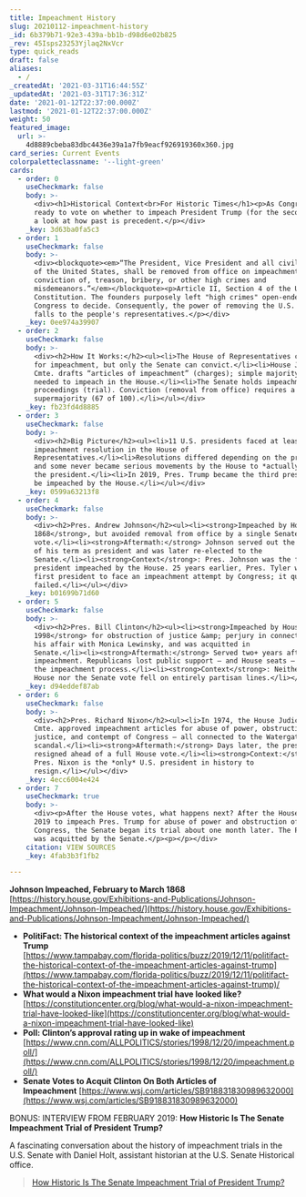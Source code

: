 ```yaml
---
title: Impeachment History
slug: 20210112-impeachment-history
_id: 6b379b71-92e3-439a-bb1b-d98d6e02b825
_rev: 45Isps23253Yjlaq2NxVcr
type: quick_reads
draft: false
aliases:
  - /
_createdAt: '2021-03-31T16:44:55Z'
_updatedAt: '2021-03-31T17:36:31Z'
date: '2021-01-12T22:37:00.000Z'
lastmod: '2021-01-12T22:37:00.000Z'
weight: 50
featured_image:
  url: >-
    4d8889cbeba83dbc4436e39a1a7fb9eacf926919360x360.jpg
card_series: Current Events
colorpaletteclassname: '--light-green'
cards:
  - order: 0
    useCheckmark: false
    body: >-
      <div><h1>Historical Context<br>For Historic Times</h1><p>As Congress gets
      ready to vote on whether to impeach President Trump (for the second time),
      a look at how past is precedent.</p></div>
    _key: 3d63ba0fa5c3
  - order: 1
    useCheckmark: false
    body: >-
      <div><blockquote><em>“The President, Vice President and all civil officers
      of the United States, shall be removed from office on impeachment for, and
      conviction of, treason, bribery, or other high crimes and
      misdemeanors.”</em></blockquote><p>Article II, Section 4 of the U.S.
      Constitution. The founders purposely left "high crimes" open-ended for
      Congress to decide. Consequently, the power of removing the U.S. president
      falls to the people's representatives.</p></div>
    _key: 0ee974a39907
  - order: 2
    useCheckmark: false
    body: >-
      <div><h2>How It Works:</h2><ul><li>The House of Representatives can vote
      for impeachment, but only the Senate can convict.</li><li>House Judiciary
      Cmte. drafts “articles of impeachment” (charges); simple majority is
      needed to impeach in the House.</li><li>The Senate holds impeachment
      proceedings (trial). Conviction (removal from office) requires a 2/3
      supermajority (67 of 100).</li></ul></div>
    _key: fb23fd4d8885
  - order: 3
    useCheckmark: false
    body: >-
      <div><h2>Big Picture</h2><ul><li>11 U.S. presidents faced at least one
      impeachment resolution in the House of
      Representatives.</li><li>Resolutions differed depending on the president,
      and some never became serious movements by the House to *actually* impeach
      the president.</li><li>In 2019, Pres. Trump became the third president to
      be impeached by the House.</li></ul></div>
    _key: 0599a63213f8
  - order: 4
    useCheckmark: false
    body: >-
      <div><h2>Pres. Andrew Johnson</h2><ul><li><strong>Impeached by House in
      1868</strong>, but avoided removal from office by a single Senate
      vote.</li><li><strong>Aftermath:</strong> Johnson served out the remainder
      of his term as president and was later re-elected to the
      Senate.</li><li><strong>Context</strong>: Pres. Johnson was the first
      president impeached by the House. 25 years earlier, Pres. Tyler was the
      first president to face an impeachment attempt by Congress; it quickly
      failed.</li></ul></div>
    _key: b01699b71d60
  - order: 5
    useCheckmark: false
    body: >-
      <div><h2>Pres. Bill Clinton</h2><ul><li><strong>Impeached by House in
      1998</strong> for obstruction of justice &amp; perjury in connection with
      his affair with Monica Lewinsky, and was acquitted in
      Senate.</li><li><strong>Aftermath:</strong> Served two+ years after
      impeachment. Republicans lost public support – and House seats – during
      the impeachment process.</li><li><strong>Context</strong>: Neither the
      House nor the Senate vote fell on entirely partisan lines.</li></ul></div>
    _key: d94eddef87ab
  - order: 6
    useCheckmark: false
    body: >-
      <div><h2>Pres. Richard Nixon</h2><ul><li>In 1974, the House Judiciary
      Cmte. approved impeachment articles for abuse of power, obstruction of
      justice, and contempt of Congress – all connected to the Watergate
      scandal.</li><li><strong>Aftermath:</strong> Days later, the president
      resigned ahead of a full House vote.</li><li><strong>Context:</strong>
      Pres. Nixon is the *only* U.S. president in history to
      resign.</li></ul></div>
    _key: 4ecc6004e424
  - order: 7
    useCheckmark: true
    body: >-
      <div><p>After the House votes, what happens next? After the House voted in
      2019 to impeach Pres. Trump for abuse of power and obstruction of
      Congress, the Senate began its trial about one month later. The President
      was acquitted by the Senate.</p><p></p></div>
    citation: VIEW SOURCES
    _key: 4fab3b3f1fb2

---
```

**Johnson Impeached, February to March 1868**  
[https://history.house.gov/Exhibitions-and-Publications/Johnson-Impeachment/Johnson-Impeached/](https://history.house.gov/Exhibitions-and-Publications/Johnson-Impeachment/Johnson-Impeached/)

* **PolitiFact: The historical context of the impeachment articles against Trump**  
[https://www.tampabay.com/florida-politics/buzz/2019/12/11/politifact-the-historical-context-of-the-impeachment-articles-against-trump](https://www.tampabay.com/florida-politics/buzz/2019/12/11/politifact-the-historical-context-of-the-impeachment-articles-against-trump)/
* **What would a Nixon impeachment trial have looked like?**  
[https://constitutioncenter.org/blog/what-would-a-nixon-impeachment-trial-have-looked-like](https://constitutioncenter.org/blog/what-would-a-nixon-impeachment-trial-have-looked-like)
* **Poll: Clinton’s approval rating up in wake of impeachment**  
[https://www.cnn.com/ALLPOLITICS/stories/1998/12/20/impeachment.poll/](https://www.cnn.com/ALLPOLITICS/stories/1998/12/20/impeachment.poll/)
* **Senate Votes to Acquit Clinton On Both Articles of Impeachment** [https://www.wsj.com/articles/SB918831830989632000](https://www.wsj.com/articles/SB918831830989632000)

BONUS: INTERVIEW FROM FEBRUARY 2019: **How Historic Is The Senate Impeachment Trial of President Trump?**

A fascinating conversation about the history of impeachment trials in the U.S. Senate with Daniel Holt, assistant historian at the U.S. Senate Historical office.

> [How Historic Is The Senate Impeachment Trial of President Trump?](https://smarthernews.com/article/how-historic-is-the-senate-impeachment-trial-of-president-trump/)